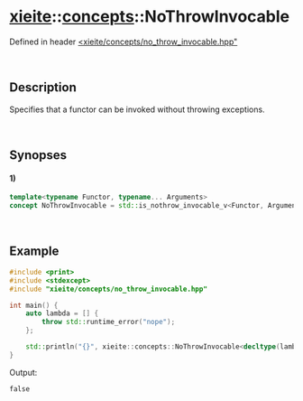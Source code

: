 # [xieite](../../xieite.md)\:\:[concepts](../../concepts.md)\:\:NoThrowInvocable
Defined in header [<xieite/concepts/no_throw_invocable.hpp"](../../../include/xieite/concepts/no_throw_invocable.hpp)

&nbsp;

## Description
Specifies that a functor can be invoked without throwing exceptions.

&nbsp;

## Synopses
#### 1)
```cpp
template<typename Functor, typename... Arguments>
concept NoThrowInvocable = std::is_nothrow_invocable_v<Functor, Arguments...>;
```

&nbsp;

## Example
```cpp
#include <print>
#include <stdexcept>
#include "xieite/concepts/no_throw_invocable.hpp"

int main() {
    auto lambda = [] {
        throw std::runtime_error("nope");
    };

    std::println("{}", xieite::concepts::NoThrowInvocable<decltype(lambda)>);
}
```
Output:
```
false
```
